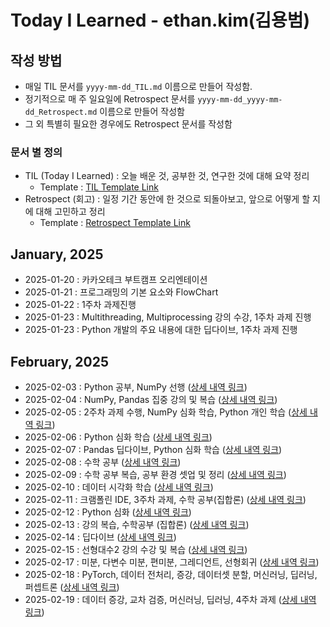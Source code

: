 # Today I Learned - ethan.kim(김용범)

## 작성 방법

- 매일 TIL 문서를 `yyyy-mm-dd_TIL.md` 이름으로 만들어 작성함.
- 정기적으로 매 주 일요일에 Retrospect 문서를 `yyyy-mm-dd_yyyy-mm-dd_Retrospect.md` 이름으로 만들어 작성함
- 그 외 특별히 필요한 경우에도 Retrospect 문서를 작성함

### 문서 별 정의

- TIL (Today I Learned) : 오늘 배운 것, 공부한 것, 연구한 것에 대해 요약 정리
  - Template : [TIL Template Link](https://github.com/100-hours-a-week/ethan.kim-til/blob/main/DocumentTemplates/yyyy-mm-dd_TIL.md)
- Retrospect (회고) : 일정 기간 동안에 한 것으로 되돌아보고, 앞으로 어떻게 할 지에 대해 고민하고 정리
  - Template : [Retrospect Template Link](https://github.com/100-hours-a-week/ethan.kim-til/blob/main/DocumentTemplates/yyyy-mm-dd_yyyy-mm-dd_Retrospect.md)

## January, 2025

- 2025-01-20 : 카카오테크 부트캠프 오리엔테이션
- 2025-01-21 : 프로그래밍의 기본 요소와 FlowChart
- 2025-01-22 : 1주차 과제진행
- 2025-01-23 : Multithreading, Multiprocessing 강의 수강, 1주차 과제 진행
- 2025-01-23 : Python 개발의 주요 내용에 대한 딥다이브, 1주차 과제 진행

## February, 2025

- 2025-02-03 : Python 공부, NumPy 선행 ([상세 내역 링크](https://github.com/100-hours-a-week/ethan.kim-til/blob/main/02-Feb/2025-02-03_TIL.md))
- 2025-02-04 : NumPy, Pandas 집중 강의 및 복습 ([상세 내역 링크](https://github.com/100-hours-a-week/ethan.kim-til/blob/main/02-Feb/2025-02-04_TIL.md))
- 2025-02-05 : 2주차 과제 수행, NumPy 심화 학습, Python 개인 학습 ([상세 내역 링크](https://github.com/100-hours-a-week/ethan.kim-til/blob/main/02-Feb/2025-02-05_TIL.md))
- 2025-02-06 : Python 심화 학습 ([상세 내역 링크](https://github.com/100-hours-a-week/ethan.kim-til/blob/main/02-Feb/2025-02-06_TIL.md))
- 2025-02-07 : Pandas 딥다이브, Python 심화 학습 ([상세 내역 링크](https://github.com/100-hours-a-week/ethan.kim-til/blob/main/02-Feb/2025-02-07_TIL.md))
- 2025-02-08 : 수학 공부 ([상세 내역 링크](https://github.com/100-hours-a-week/ethan.kim-til/blob/main/02-Feb/2025-02-08_TIL.md))
- 2025-02-09 : 수학 공부 복습, 공부 환경 셋업 및 정리 ([상세 내역 링크](https://github.com/100-hours-a-week/ethan.kim-til/blob/main/02-Feb/2025-02-09_TIL.md))
- 2025-02-10 : 데이터 시각화 학습 ([상세 내역 링크](https://github.com/100-hours-a-week/ethan.kim-til/blob/main/02-Feb/2025-02-10_TIL.md))
- 2025-02-11 : 크램폴린 IDE, 3주차 과제, 수학 공부(집합론) ([상세 내역 링크](https://github.com/100-hours-a-week/ethan.kim-til/blob/main/02-Feb/2025-02-11_TIL.md))
- 2025-02-12 : Python 심화 ([상세 내역 링크](https://github.com/100-hours-a-week/ethan.kim-til/blob/main/02-Feb/2025-02-12_TIL.md))
- 2025-02-13 : 강의 복습, 수학공부 (집합론) ([상세 내역 링크](https://github.com/100-hours-a-week/ethan.kim-til/blob/main/02-Feb/2025-02-13_TIL.md))
- 2025-02-14 : 딥다이브 ([상세 내역 링크](https://github.com/100-hours-a-week/ethan.kim-til/blob/main/02-Feb/2025-02-14_TIL.md))
- 2025-02-15 : 선형대수2 강의 수강 및 복습 ([상세 내역 링크](https://github.com/100-hours-a-week/ethan.kim-til/blob/main/02-Feb/2025-02-15_TIL.md))
- 2025-02-17 : 미분, 다변수 미분, 편미분, 그레디언트, 선형회귀 ([상세 내역 링크](https://github.com/100-hours-a-week/ethan.kim-til/blob/main/02-Feb/2025-02-17_TIL.md))
- 2025-02-18 : PyTorch, 데이터 전처리, 증강, 데이터셋 분할, 머신러닝, 딥러닝, 퍼셉트론 ([상세 내역 링크](https://github.com/100-hours-a-week/ethan.kim-til/blob/main/02-Feb/2025-02-18_TIL.md))
- 2025-02-19 : 데이터 증강, 교차 검증, 머신러닝, 딥러닝, 4주차 과제 ([상세 내역 링크](https://github.com/100-hours-a-week/ethan.kim-til/blob/main/02-Feb/2025-02-19_TIL.md))
